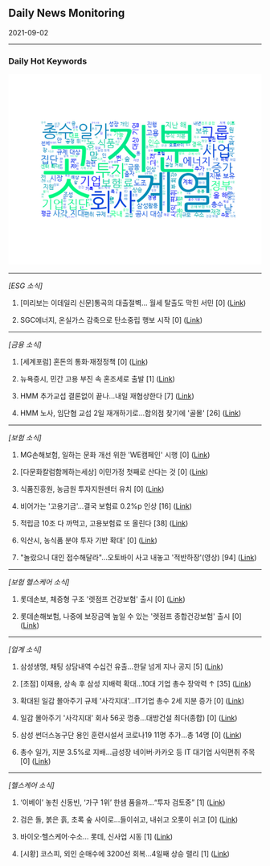 ## Daily News Monitoring 

2021-09-02 

----------

### Daily Hot Keywords 

![word_cloud](image/2021-09-02_word_cloud.png)

----------

*[ESG 소식]*

1. [미리보는 이데일리 신문]통곡의 대출절벽… 월세 탈출도 막힌 서민 [0] ([Link](https://news.naver.com/main/read.naver?mode=LSD&mid=sec&sid1=102&oid=018&aid=0005025755))

2. SGC에너지, 온실가스 감축으로 탄소중립 행보 시작 [0] ([Link](https://news.naver.com/main/read.naver?mode=LSD&mid=sec&sid1=102&oid=002&aid=0002208088))

----------

*[금융 소식]*

1. [세계포럼] 혼돈의 통화·재정정책 [0] ([Link](https://news.naver.com/main/read.naver?mode=LSD&mid=sec&sid1=110&oid=022&aid=0003615606))

2. 뉴욕증시, 민간 고용 부진 속 혼조세로 출발 [1] ([Link](https://news.naver.com/main/read.naver?mode=LSD&mid=sec&sid1=101&oid=001&aid=0012636578))

3. HMM 추가교섭 결론없이 끝나…내일 재협상한다 [7] ([Link](https://news.naver.com/main/read.naver?mode=LSD&mid=sec&sid1=102&oid=001&aid=0012636589))

4. HMM 노사, 임단협 교섭 2일 재개하기로...합의점 찾기에 '골몰' [26] ([Link](https://news.naver.com/main/read.naver?mode=LSD&mid=sec&sid1=101&oid=469&aid=0000627246))

----------

*[보험 소식]*

1. MG손해보험, 일하는 문화 개선 위한 'WE캠페인' 시행 [0] ([Link](https://news.naver.com/main/read.naver?mode=LSD&mid=sec&sid1=101&oid=057&aid=0001604521))

2. [다문화칼럼함께하는세상] 이민가정 첫째로 산다는 것 [0] ([Link](https://news.naver.com/main/read.naver?mode=LSD&mid=sec&sid1=110&oid=022&aid=0003615602))

3. 식품진흥원, 농금원 투자지원센터 유치 [0] ([Link](https://news.naver.com/main/read.naver?mode=LSD&mid=sec&sid1=102&oid=002&aid=0002208092))

4. 비어가는 '고용기금'...결국 보험료 0.2%p 인상 [16] ([Link](https://news.naver.com/main/read.naver?mode=LSD&mid=sec&sid1=102&oid=052&aid=0001635077))

5. 적립금 10조 다 까먹고, 고용보험료 또 올린다 [38] ([Link](https://news.naver.com/main/read.naver?mode=LSD&mid=sec&sid1=102&oid=023&aid=0003637628))

6. 익산시, 농식품 분야 투자 기반 확대' [0] ([Link](https://news.naver.com/main/read.naver?mode=LSD&mid=sec&sid1=102&oid=002&aid=0002208091))

7. "놀랐으니 대인 접수해달라"…오토바이 사고 내놓고 '적반하장'(영상) [94] ([Link](https://news.naver.com/main/read.naver?mode=LSD&mid=sec&sid1=102&oid=082&aid=0001116885))

----------

*[보험 헬스케어 소식]*

1. 롯데손보, 체증형 구조 '렛점프 건강보험' 출시 [0] ([Link](https://news.naver.com/main/read.naver?mode=LSD&mid=sec&sid1=101&oid=119&aid=0002526193))

2. 롯데손해보험, 나중에 보장금액 높일 수 있는 '렛점프 종합건강보험' 출시 [0] ([Link](https://news.naver.com/main/read.naver?mode=LSD&mid=sec&sid1=101&oid=031&aid=0000621756))

----------

*[업계 소식]*

1. 삼성생명, 채팅 상담내역 수십건 유출…한달 넘게 지나 공지 [5] ([Link](https://news.naver.com/main/read.naver?mode=LSD&mid=sec&sid1=101&oid=374&aid=0000256450))

2. [초점] 이재용, 상속 후 삼성 지배력 확대…10대 기업 총수 장악력 ↑ [35] ([Link](https://news.naver.com/main/read.naver?mode=LSD&mid=sec&sid1=101&oid=031&aid=0000621807))

3. 확대된 일감 몰아주기 규제 '사각지대'…IT기업 총수 2세 지분 증가 [0] ([Link](https://news.naver.com/main/read.naver?mode=LSD&mid=sec&sid1=101&oid=032&aid=0003095599))

4. 일감 몰아주기 '사각지대' 회사 56곳 껑충…대방건설 최다(종합) [0] ([Link](https://news.naver.com/main/read.naver?mode=LSD&mid=sec&sid1=101&oid=003&aid=0010696807))

5. 삼성 썬더스농구단 용인 훈련시설서 코로나19 11명 추가…총 14명 [0] ([Link](https://news.naver.com/main/read.naver?mode=LSD&mid=sec&sid1=102&oid=214&aid=0001145597))

6. 총수 일가, 지분 3.5%로 지배…급성장 네이버·카카오 등 IT 대기업 사익편취 주목 [0] ([Link](https://news.naver.com/main/read.naver?mode=LSD&mid=sec&sid1=101&oid=374&aid=0000256456))

----------

*[헬스케어 소식]*

1. ‘이베이’ 놓친 신동빈, ‘가구 1위’ 한샘 품을까…“투자 검토중” [1] ([Link](https://news.naver.com/main/read.naver?mode=LSD&mid=sec&sid1=101&oid=243&aid=0000015827))

2. 검은 돌, 붉은 흙, 초록 숲 사이로…들이쉬고, 내쉬고 오롯이 쉬고 [0] ([Link](https://news.naver.com/main/read.naver?mode=LSD&mid=sec&sid1=103&oid=032&aid=0003095625))

3. 바이오·헬스케어·수소… 롯데, 신사업 시동 [1] ([Link](https://news.naver.com/main/read.naver?mode=LSD&mid=sec&sid1=101&oid=082&aid=0001116851))

4. [시황] 코스피, 외인 순매수에 3200선 회복…4일째 상승 랠리 [1] ([Link](https://news.naver.com/main/read.naver?mode=LSD&mid=sec&sid1=101&oid=629&aid=0000103831))

